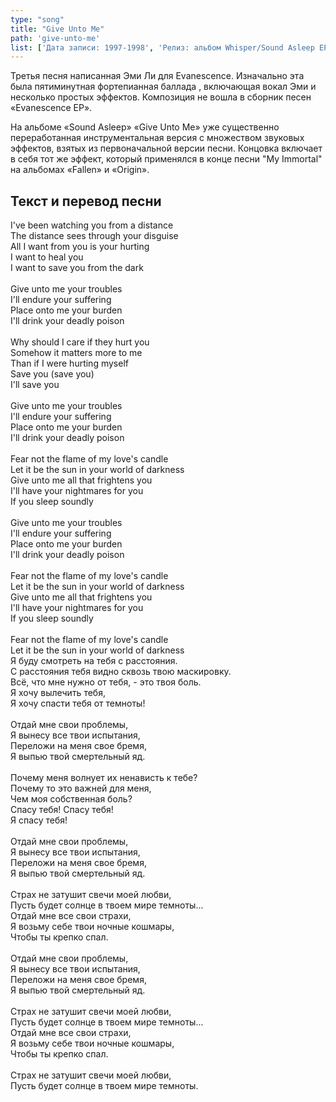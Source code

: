 ```yaml
---
type: "song"
title: "Give Unto Me"
path: 'give-unto-me'
list: ['Дата записи: 1997-1998', 'Релиз: альбом Whisper/Sound Asleep EP (трек #1)', 'Продолжительность : 2:00']
---
```


Третья песня написанная Эми Ли для Evanescence. Изначально эта была пятиминутная фортепианная баллада , включающая вокал Эми и несколько простых эффектов. Композиция не вошла в сборник песен «Evanescence EP».

На альбоме «Sound Asleep» «Give Unto Me» уже существенно переработанная инструментальная версия с множеством звуковых эффектов, взятых из первоначальной версии песни. Концовка включает в себя тот же эффект, который применялся в конце песни "My Immortal" на альбомах «Fallen» и «Origin».

## <i class="fas fa-dove"></i> Текст и перевод песни

<div class="song-wrap">

<div class="song-lyric">
				I've been watching you from a distance<br/>
				The distance sees through your disguise<br/>
				All I want from you is your hurting<br/>
				I want to heal you<br/>
				I want to save you from the dark<br/>
<br/>
				Give unto me your troubles<br/>
				I'll endure your suffering<br/>
				Place onto me your burden<br/>
				I'll drink your deadly poison<br/>
<br/>
				Why should I care if they hurt you<br/>
				Somehow it matters more to me<br/>
				Than if I were hurting myself<br/>
				Save you (save you)<br/>
				I'll save you<br/>
<br/>
				Give unto me your troubles<br/>
				I'll endure your suffering<br/>
				Place onto me your burden<br/>
				I'll drink your deadly poison<br/>
<br/>
				Fear not the flame of my love's candle<br/>
				Let it be the sun in your world of darkness<br/>
				Give unto me all that frightens you<br/>
				I'll have your nightmares for you<br/>
				If you sleep soundly<br/>
<br/>
				Give unto me your troubles<br/>
				I'll endure your suffering<br/>
				Place onto me your burden<br/>
				I'll drink your deadly poison<br/>
<br/>
				Fear not the flame of my love's candle<br/>
				Let it be the sun in your world of darkness<br/>
				Give unto me all that frightens you<br/>
				I'll have your nightmares for you<br/>
				If you sleep soundly<br/>
<br/>
				Fear not the flame of my love's candle<br/>
				Let it be the sun in your world of darkness</div>

<div class="song-lyric">
				Я буду смотреть на тебя с расстояния.<br/>
				С расстояния тебя видно сквозь твою маскировку.<br/>
				Всё, что мне нужно от тебя, - это твоя боль.<br/>
				Я хочу вылечить тебя,<br/>
				Я хочу спасти тебя от темноты!<br/>
<br/>
				Отдай мне свои проблемы,<br/>
				Я вынесу все твои испытания,<br/>
				Переложи на меня свое бремя,<br/>
				Я выпью твой смертельный яд.<br/>
<br/>
				Почему меня волнует их ненависть к тебе?<br/>
				Почему то это важней для меня,<br/>
				Чем моя собственная боль?<br/>
				Спасу тебя! Спасу тебя!<br/>
				Я спасу тебя!<br/>
<br/>
				Отдай мне свои проблемы,<br/>
				Я вынесу все твои испытания,<br/>
				Переложи на меня свое бремя,<br/>
				Я выпью твой смертельный яд.<br/>
<br/>
				Страх не затушит свечи моей любви,<br/>
				Пусть будет солнце в твоем мире темноты...<br/>
				Отдай мне все cвои страхи,<br/>
				Я возьму себе твои ночные кошмары,<br/>
				Чтобы ты крепко спал.<br/>
<br/>
				Отдай мне свои проблемы,<br/>
				Я вынесу все твои испытания,<br/>
				Переложи на меня свое бремя,<br/>
				Я выпью твой смертельный яд.<br/>
<br/>
				Страх не затушит свечи моей любви,<br/>
				Пусть будет солнце в твоем мире темноты...<br/>
				Отдай мне все cвои страхи,<br/>
				Я возьму себе твои ночные кошмары,<br/>
				Чтобы ты крепко спал.<br/>
<br/>
				Страх не затушит свечи моей любви,<br/>
				Пусть будет солнце в твоем мире темноты.</div>

</div>

